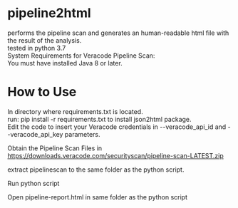 # pipeline2html
performs the pipeline scan and generates an human-readable html file with the result of the analysis.<br />
tested in python 3.7<br />
System Requirements for Veracode Pipeline Scan:<br />
You must have installed Java 8 or later.<br />
# How to Use
<p>
In directory where requirements.txt is located.<br />
run: pip install -r requirements.txt to install json2html package.<br />
Edit the code to insert your Veracode credentials in --veracode_api_id and --veracode_api_key parameters.<br />

Obtain the Pipeline Scan Files in https://downloads.veracode.com/securityscan/pipeline-scan-LATEST.zip<br />

extract pipelinescan to the same folder as the python script.<br />

Run python script<br />

Open pipeline-report.html in same folder as the python script<br />

</p>
